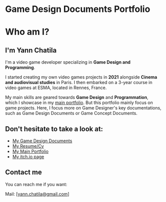 # Game Design Documents Portfolio 

# Who am I?

## I'm Yann Chatila
I'm a video game developer specializing in **Game Design and Programming**. 

I started creating my own video games projects in **2021** alongside **Cinema and audiovisual studies** in Paris. I then embarked on a 3-year course in video games at ESMA, located in Rennes, France.

My main skills are geared towards **Game Design** and **Programmation**, which I showcase in my [main portfolio](https://github.com/Doerys/Portfolio/blob/main/README.md). But this portfolio mainly focus on game projects. Here, I focus more on Game Designer's key documentations, such as Game Design Documents or Game Concept Documents.

## Don't hesitate to take a look at:

- [My Game Design Documents](GameDesign_Projects.md)  
- [My Resume/Cv](Resume_YannChatila.png)
- [My Main Portfolio](https://github.com/Doerys/Portfolio/blob/main/README.md)  
- [My itch.io page](https://maerys.itch.io/)

## Contact me
You can reach me if you want:

Mail: [yann.chatila@gmail.com]